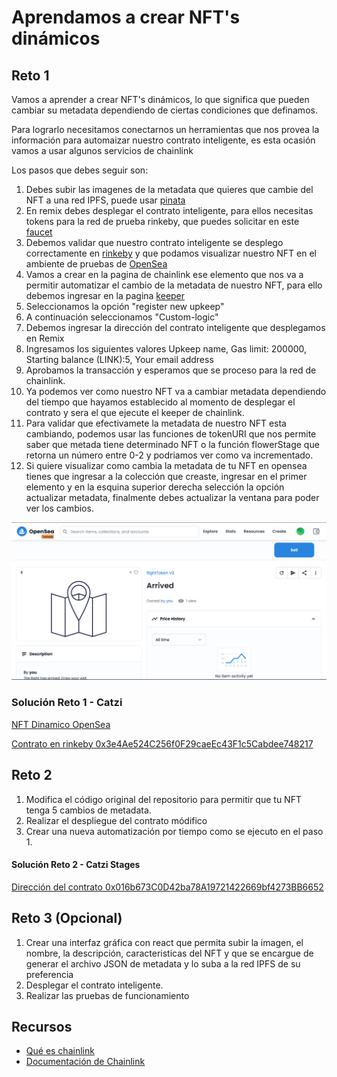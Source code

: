 # Aprendamos a crear NFT's dinámicos

## Reto 1

Vamos a aprender a crear NFT's dinámicos, lo que significa que pueden cambiar su metadata dependiendo de ciertas condiciones que definamos. 

Para lograrlo necesitamos conectarnos un herramientas que nos provea la información para automaizar nuestro contrato inteligente, es esta ocasión vamos a usar algunos servicios de chainlink

Los pasos que debes seguir son:

1. Debes subir las imagenes de la metadata que quieres que cambie del NFT a una red IPFS, puede usar [pinata](https://www.pinata.cloud/)
2. En remix debes desplegar el contrato inteligente, para ellos necesitas tokens para la red de prueba rinkeby, que puedes solicitar en este [faucet](https://www.pinata.cloud/)
3. Debemos validar que nuestro contrato inteligente se desplego correctamente en [rinkeby](https://rinkeby.etherscan.io/) y que podamos visualizar nuestro NFT en el ambiente de pruebas de [OpenSea](https://testnets.opensea.io/)
4. Vamos a crear en la pagina de chainlink ese elemento que nos va a permitir automatizar el cambio de la metadata de nuestro NFT, para ello debemos ingresar en la pagina [keeper](https://keepers.chain.link)
5. Seleccionamos la opción "register new upkeep"
6. A continuación seleccionamos "Custom-logic"
7. Debemos ingresar la dirección del contrato inteligente que desplegamos en Remix
8. Ingresamos los siguientes valores Upkeep name, Gas limit: 200000, Starting balance (LINK):5, Your email address
9. Aprobamos la transacción y esperamos que se proceso para la red de chainlink.
10. Ya podemos ver como nuestro NFT va a cambiar metadata dependiendo del tiempo que hayamos establecido al momento de desplegar el contrato y sera el que ejecute el keeper de chainlink.
11. Para validar que efectivamete la metadata de nuestro NFT esta cambiando, podemos usar las funciones de tokenURI que nos permite saber que metada tiene determinado NFT o la función flowerStage que retorna un número entre 0-2 y podriamos ver como va incrementado.
12. Si quiere visualizar como cambia la metadata de tu NFT en opensea tienes que ingresar a la colección que creaste, ingresar en el primer elemento y en la esquina superior derecha selección la opción actualizar metadata, finalmente debes actualizar la ventana para poder ver los cambios.

![Actualizar metadata](image/uptadeMetadata_1.jpg)


### Solución Reto 1 - Catzi

[NFT Dinamico OpenSea](https://testnets.opensea.io/assets/rinkeby/0x3e4ae524c256f0f29caeec43f1c5cabdee748217/0)

[Contrato en rinkeby 0x3e4Ae524C256f0F29caeEc43F1c5Cabdee748217](https://rinkeby.etherscan.io/address/0x3e4ae524c256f0f29caeec43f1c5cabdee748217)

## Reto 2

1. Modifica el código original del repositorio para permitir que tu NFT tenga 5 cambios de metadata.
2. Realizar el despliegue del contrato módifico 
3. Crear una nueva automatización por tiempo como se ejecuto en el paso 1.

#### Solución Reto 2 - Catzi Stages

[Dirección del contrato 0x016b673C0D42ba78A19721422669bf4273BB6652](https://rinkeby.etherscan.io/address/0x016b673C0D42ba78A19721422669bf4273BB6652)

## Reto 3 (Opcional)

1. Crear una interfaz gráfica con react que permita subir la imagen, el nombre, la descripción,  caracteristicas del NFT y que se encargue de generar el archivo JSON de metadata y lo suba a la red IPFS de su preferencia 
2. Desplegar el contrato inteligente.
3. Realizar las pruebas de funcionamiento


## Recursos

* [Qué es chainlink](https://chainlinkspanishcommunity.medium.com/qu%C3%A9-es-chainlink-6ea80f9ff95e)
* [Documentación de Chainlink ](https://docs.chain.link/docs)

